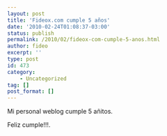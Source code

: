 ```yaml
---
layout: post
title: 'Fideox.com cumple 5 años'
date: '2010-02-24T01:08:37-03:00'
status: publish
permalink: /2010/02/fideox-com-cumple-5-anos.html
author: fideo
excerpt: ''
type: post
id: 473
category:
    - Uncategorized
tag: []
post_format: []
---
```

Mi personal weblog cumple 5 añitos.

Feliz cumple!!!.
